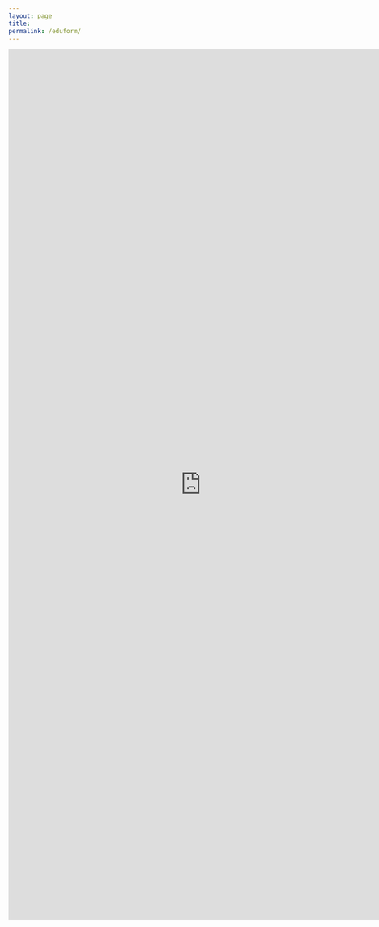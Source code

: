 ```yaml
---
layout: page
title:
permalink: /eduform/
---
```


<style type="text/css">
<!--
.tab { margin-left: 20px; }
-->
</style>

<iframe src="https://docs.google.com/forms/d/1TCX2hnOYcyJuqSi75vUtWGWejIGds3XqzGeIhTM3WPI/viewform?embedded=true" width="760" height="1720" frameborder="0" marginheight="0" marginwidth="0">Loading...</iframe>